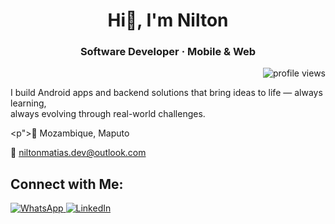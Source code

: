 <h1 align="center">Hi👋, I'm Nilton</h1>

<h3 align="center">Software Developer · Mobile & Web</h3>

<p align="end">
  <img src="https://visitor-badge.laobi.icu/badge?page_id=niltonmatias/niltonmatias" alt="profile views" />
</p>

<p>
  I build Android apps and backend solutions that bring ideas to life — always learning,<br>
  always evolving through real-world challenges.
</p>

<p">📍 Mozambique, Maputo</p>
<p>📧 <a href="mailto:niltonmatias.dev@outlook.com">niltonmatias.dev@outlook.com</a></p>

<h2>Connect with Me:</h2>

<p>
  <a href="https://wa.me/258877740104" target="_blank">
    <img src="https://img.shields.io/badge/-Whatsapp-25D366?style=for-the-badge&logo=whatsapp&logoColor=white" alt="WhatsApp" />
  </a>
  <a href="https://www.linkedin.com/in/nilton-matias-nhanteme-8580aa366" target="_blank">
    <img src="https://img.shields.io/badge/-LinkedIn-0A66C2?style=for-the-badge&logo=linkedin&logoColor=white" alt="LinkedIn" />
  </a>
</p>
